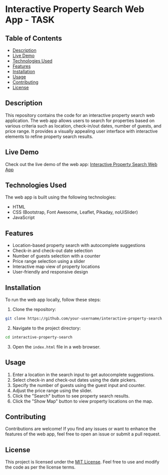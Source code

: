 # Interactive Property Search Web App - TASK


## Table of Contents

- [Description](#description)
- [Live Demo](#live-demo)
- [Technologies Used](#technologies-used)
- [Features](#features)
- [Installation](#installation)
- [Usage](#usage)
- [Contributing](#contributing)
- [License](#license)

## Description

This repository contains the code for an interactive property search web application. The web app allows users to search for properties based on various criteria such as location, check-in/out dates, number of guests, and price range. It provides a visually appealing user interface with interactive elements to refine property search results.

## Live Demo

Check out the live demo of the web app: [Interactive Property Search Web App](https://classy-meringue-8e3339.netlify.app/)

## Technologies Used

The web app is built using the following technologies:

- HTML
- CSS (Bootstrap, Font Awesome, Leaflet, Pikaday, noUiSlider)
- JavaScript

## Features

- Location-based property search with autocomplete suggestions
- Check-in and check-out date selection
- Number of guests selection with a counter
- Price range selection using a slider
- Interactive map view of property locations
- User-friendly and responsive design

## Installation

To run the web app locally, follow these steps:

1. Clone the repository:

```bash
git clone https://github.com/your-username/interactive-property-search.git
```

2. Navigate to the project directory:

```bash
cd interactive-property-search
```

3. Open the `index.html` file in a web browser.

## Usage

1. Enter a location in the search input to get autocomplete suggestions.
2. Select check-in and check-out dates using the date pickers.
3. Specify the number of guests using the guest input and counter.
4. Adjust the price range using the slider.
5. Click the "Search" button to see property search results.
6. Click the "Show Map" button to view property locations on the map.

## Contributing

Contributions are welcome! If you find any issues or want to enhance the features of the web app, feel free to open an issue or submit a pull request.

## License

This project is licensed under the [MIT License](LICENSE). Feel free to use and modify the code as per the license terms.
